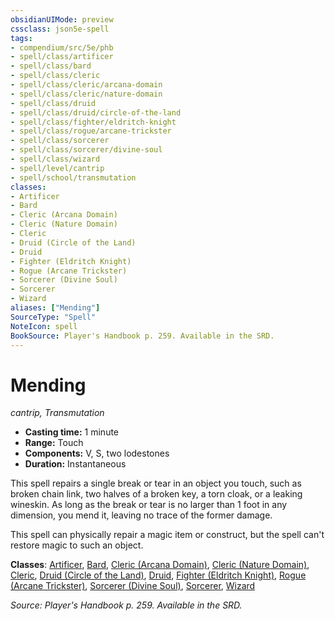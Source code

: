```yaml
---
obsidianUIMode: preview
cssclass: json5e-spell
tags:
- compendium/src/5e/phb
- spell/class/artificer
- spell/class/bard
- spell/class/cleric
- spell/class/cleric/arcana-domain
- spell/class/cleric/nature-domain
- spell/class/druid
- spell/class/druid/circle-of-the-land
- spell/class/fighter/eldritch-knight
- spell/class/rogue/arcane-trickster
- spell/class/sorcerer
- spell/class/sorcerer/divine-soul
- spell/class/wizard
- spell/level/cantrip
- spell/school/transmutation
classes:
- Artificer
- Bard
- Cleric (Arcana Domain)
- Cleric (Nature Domain)
- Cleric
- Druid (Circle of the Land)
- Druid
- Fighter (Eldritch Knight)
- Rogue (Arcane Trickster)
- Sorcerer (Divine Soul)
- Sorcerer
- Wizard
aliases: ["Mending"]
SourceType: "Spell"
NoteIcon: spell
BookSource: Player's Handbook p. 259. Available in the SRD.
---
```

# Mending
*cantrip, Transmutation*  

- **Casting time:** 1 minute
- **Range:** Touch
- **Components:** V, S, two lodestones
- **Duration:** Instantaneous

This spell repairs a single break or tear in an object you touch, such as broken chain link, two halves of a broken key, a torn cloak, or a leaking wineskin. As long as the break or tear is no larger than 1 foot in any dimension, you mend it, leaving no trace of the former damage.

This spell can physically repair a magic item or construct, but the spell can't restore magic to such an object.

**Classes**: [Artificer](/2-Mechanics/CLI/classes/artificer-tce.md), [Bard](/2-Mechanics/CLI/classes/bard.md), [Cleric (Arcana Domain)](/2-Mechanics/CLI/classes/cleric-arcana-domain-scag.md), [Cleric (Nature Domain)](/2-Mechanics/CLI/classes/cleric-nature-domain.md), [Cleric](/2-Mechanics/CLI/classes/cleric.md), [Druid (Circle of the Land)](/2-Mechanics/CLI/classes/druid-circle-of-the-land.md), [Druid](/2-Mechanics/CLI/classes/druid.md), [Fighter (Eldritch Knight)](/2-Mechanics/CLI/classes/fighter-eldritch-knight.md), [Rogue (Arcane Trickster)](/2-Mechanics/CLI/classes/rogue-arcane-trickster.md), [Sorcerer (Divine Soul)](/2-Mechanics/CLI/classes/sorcerer-divine-soul-xge.md), [Sorcerer](/2-Mechanics/CLI/classes/sorcerer.md), [Wizard](/2-Mechanics/CLI/classes/wizard.md)

*Source: Player's Handbook p. 259. Available in the SRD.*